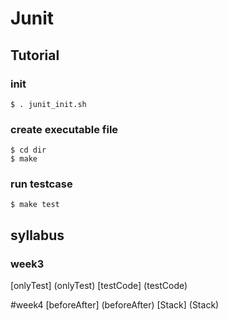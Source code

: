 # Junit

## Tutorial
### init
`$ . junit_init.sh`

### create executable file
```
$ cd dir
$ make
```

### run testcase
`$ make test`

## syllabus
### week3
[onlyTest] (onlyTest)
[testCode] (testCode)

#week4
[beforeAfter] (beforeAfter)
[Stack] (Stack)
